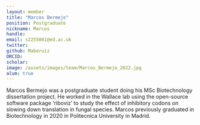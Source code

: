 ```yaml
---
layout: member
title: "Marcos Bermejo"
position: Postgraduate
nickname: Marcos
handle: 
email: s2255081@ed.ac.uk
twitter: 
github: Maberuiz
ORCID: 
scholar: 
image: /assets/images/team/Marcos_Bermejo_2022.jpg
alum: true
---
```


Marcos Bermejo was a postgraduate student doing his MSc Biotechnology dissertation project.
He worked in the Wallace lab using the open-source software package ‘riboviz’ to study the effect of inhibitory codons on slowing down translation in fungal species.
Marcos previously graduated in Biotechnology in 2020 in Politecnica University in Madrid.

